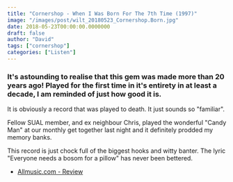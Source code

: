 ```yaml
---
title: "Cornershop - When I Was Born For The 7th Time (1997)"
image: "/images/post/wilt_20180523_Cornershop.Born.jpg"
date: 2018-05-23T00:00:00.0000000
draft: false
author: "David"
tags: ["cornershop"]
categories: ["Listen"]
---
```

### It's astounding to realise that this gem was made more than 20 years ago! Played for the first time in it's entirety in at least a decade, I am reminded of just how good it is.  
  
It is obviously a record that was played to death. It just sounds so "familiar".

 Fellow SUAL member, and ex neighbour Chris, played the wonderful "Candy Man" at our monthly get together last night and it definitely prodded my memory banks.  
  
This record is just chock full of the biggest hooks and witty banter. The lyric "Everyone needs a bosom for a pillow" has never been bettered.

-  [Allmusic.com - Review](https://www.allmusic.com/album/when-i-was-born-for-the-7th-time-mw0000026847)
